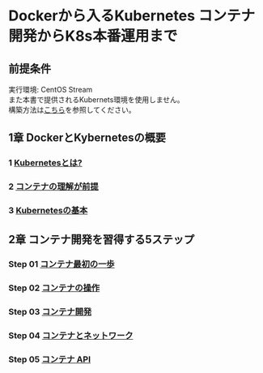 # Dockerから入るKubernetes コンテナ開発からK8s本番運用まで
## 前提条件
実行環境: CentOS Stream  
また本書で提供されるKubernets環境を使用しません。  
構築方法は[こちら](https://github.com/thetaru/memorandum/tree/master/OS/Linux/Ubuntu_Server_20.04/k8s/Install)を参照してください。

## 1章 DockerとKybernetesの概要
### 1 [Kubernetesとは?](https://github.com/thetaru/memorandum/tree/master/Summary/DockerIntoKubernetes/1)
### 2 [コンテナの理解が前提](https://github.com/thetaru/memorandum/tree/master/Summary/DockerIntoKubernetes/2)
### 3 [Kubernetesの基本](https://github.com/thetaru/memorandum/tree/master/Summary/DockerIntoKubernetes/3)
## 2章 コンテナ開発を習得する5ステップ
### Step 01 [コンテナ最初の一歩]()
### Step 02 [コンテナの操作]()
### Step 03 [コンテナ開発]()
### Step 04 [コンテナとネットワーク]()
### Step 05 [コンテナ API]()
